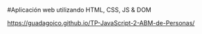 #Aplicación web utilizando HTML, CSS, JS & DOM

https://guadagoico.github.io/TP-JavaScript-2-ABM-de-Personas/
